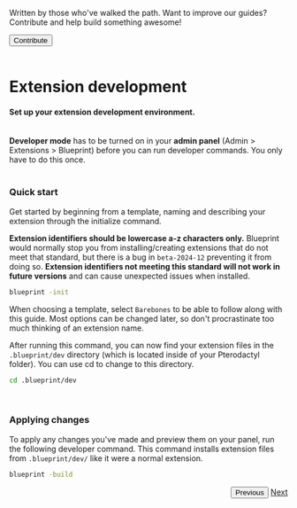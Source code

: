 <div class="position-relative p-4 text-body bg-body border rounded-4 d-flex align-items-center">
  <div class="me-3">
    <i class="bi bi-book h2"></i>
  </div>
  <p class="me-3 my-0">
    Written by those who've walked the path. Want to improve our guides? Contribute and help build something awesome!
  </p>
  <a href="https://github.com/BlueprintFramework/web/tree/main/docs/pages/getting-started">
    <button class="btn btn-primary px-4 rounded-pill placeholder-wave" type="button">
      Contribute
    </button>
  </a>
</div><br>

# Extension development
<h4 class="fw-light">Set up your extension development environment.</h4><br/>

<div class="alert mt-2 rounded-4 border" role="alert">
  <i class="bi bi-pin-angle-fill mb-1" style="font-size:23px; float: left;"></i>
  <div class="ps-3 ms-3"><b>Developer mode</b> has to be turned on in your <b>admin panel</b> <p- class="opacity-50">(Admin > Extensions > Blueprint)</p-> before you can run developer commands. You only have to do this once.</div>
</div><br/>

### **Quick start**
Get started by beginning from a template, naming and describing your extension through the initialize command.

<div class="alert alert-danger mt-2 rounded-4" role="alert">
  <i class="bi bi-exclamation-octagon-fill mt-1" style="font-size:23px; float: left;"></i>
  <div class="ps-3 ms-3"><b>Extension identifiers should be lowercase a-z characters only.</b> Blueprint would normally stop you from installing/creating extensions that do not meet that standard, but there is a bug in <code>beta-2024-12</code> preventing it from doing so. <b>Extension identifiers not meeting this standard will not work in future versions</b> and can cause unexpected issues when installed.</div>
</div>

```sh
blueprint -init
```
When choosing a template, select `Barebones` to be able to follow along with this guide. Most options can be changed later, so don't procrastinate too much thinking of an extension name.

After running this command, you can now find your extension files in the `.blueprint/dev` directory (which is located inside of your Pterodactyl folder). You can use cd to change to this directory.
```sh
cd .blueprint/dev
```
<br>


### **Applying changes**
To apply any changes you've made and preview them on your panel, run the following developer command. This command installs extension files from `.blueprint/dev/` like it were a normal extension.
```sh
blueprint -build
```

<div class="btn-group docs-navigator" role="group" aria-label="Navigation" style="float: right">
  <button type="button" class="btn btn-dark bg-light-subtle border-0 text-secondary rounded-start-pill disabled">Previous</button>
  <a href="?page=developing-extensions/Admin-views" class="btn btn-dark bg-light-subtle border-0 rounded-end-pill">Next</a>
</div>
